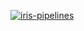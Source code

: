 [![iris-pipelines](https://github.com/BenSnow6/serverless-ml-course/actions/workflows/features-and-predictions.yml/badge.svg)](https://github.com/BenSnow6/serverless-ml-course/actions/workflows/features-and-predictions.yml)

